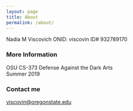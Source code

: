 ```yaml
---
layout: page
title: About
permalink: /about/
---
```


Nadia M Viscovich
ONID: viscovin
ID# 932789170

### More Information

OSU 
CS-373 Defense Against the Dark Arts   
Summer 2019

### Contact me

[viscovin@oregonstate.edu](mailto:viscovin@oregonstate.edu)
